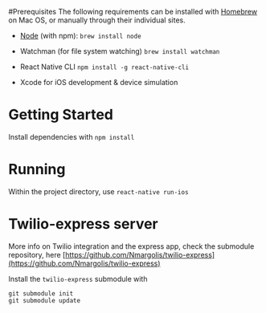 #Prerequisites
The following requirements can be installed with [Homebrew](http://brew.sh/) on Mac OS, or manually through their individual sites.
* [Node](https://nodejs.org/en/) (with npm):
`brew install node`

* Watchman (for file system watching)
`brew install watchman`

* React Native CLI
`npm install -g react-native-cli`

* Xcode for iOS development & device simulation

# <a name="gettingstarted"></a>Getting Started
Install dependencies with `npm install`

# Running
Within the project directory, use
`react-native run-ios`

# Twilio-express server
More info on Twilio integration and the express app, check the submodule repository, here [https://github.com/Nmargolis/twilio-express](https://github.com/Nmargolis/twilio-express)

Install the `twilio-express` submodule with
```
git submodule init
git submodule update
```
